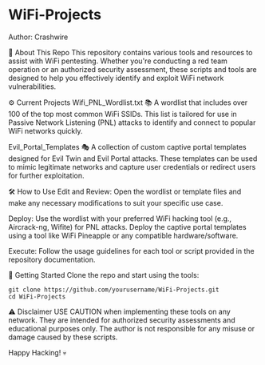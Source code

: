 # WiFi-Projects
Author: Crashwire

🎯 About This Repo
This repository contains various tools and resources to assist with WiFi pentesting. Whether you're conducting a red team operation or an authorized security assessment, these scripts and tools are designed to help you effectively identify and exploit WiFi network vulnerabilities.

⚙️ Current Projects
Wifi_PNL_Wordlist.txt 📚
A wordlist that includes over 100 of the top most common WiFi SSIDs. This list is tailored for use in Passive Network Listening (PNL) attacks to identify and connect to popular WiFi networks quickly.

Evil_Portal_Templates 🎭
A collection of custom captive portal templates designed for Evil Twin and Evil Portal attacks. These templates can be used to mimic legitimate networks and capture user credentials or redirect users for further exploitation.

🛠️ How to Use
Edit and Review: Open the wordlist or template files and make any necessary modifications to suit your specific use case.

Deploy: Use the wordlist with your preferred WiFi hacking tool (e.g., Aircrack-ng, Wifite) for PNL attacks. Deploy the captive portal templates using a tool like WiFi Pineapple or any compatible hardware/software.

Execute: Follow the usage guidelines for each tool or script provided in the repository documentation.

🚀 Getting Started
Clone the repo and start using the tools:
```
git clone https://github.com/yourusername/WiFi-Projects.git
cd WiFi-Projects
```
⚠️ Disclaimer
USE CAUTION when implementing these tools on any network. They are intended for authorized security assessments and educational purposes only. The author is not responsible for any misuse or damage caused by these scripts.

Happy Hacking! 💀
